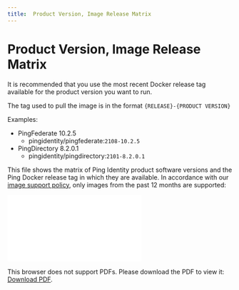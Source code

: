 ```yaml
---
title:  Product Version, Image Release Matrix
---
```

# Product Version, Image Release Matrix

It is recommended that you use the most recent Docker release tag available for the product version you want to run.

The tag used to pull the image is in the format `{RELEASE}-{PRODUCT VERSION}`

Examples:

* PingFederate 10.2.5
    * pingidentity/pingfederate:`2108-10.2.5`
* PingDirectory 8.2.0.1
    * pingidentity/pingdirectory:`2101-8.2.0.1`

This file shows the matrix of Ping Identity product software versions and the Ping Docker release tag in which they are available.  In accordance with our [image support policy](../docker-images/imageSupport.md), only images from the past 12 months are supported:

<object data="../../images/productVersionsAndImageTags.pdf" type="application/pdf" width="100%" height="1000px">
    <embed src="../../images/productVersionsAndImageTags.pdf">
        <p>This browser does not support PDFs. Please download the PDF to view it: <a href="../../images/productVersionsAndImageTags.pdf">Download PDF</a>.</p>
    </embed>
</object>
